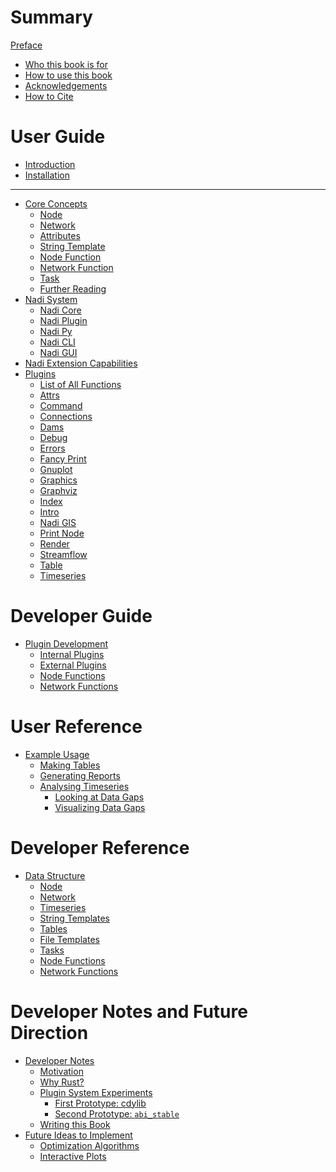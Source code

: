 # Summary
[Preface](preface.md)
 - [Who this book is for](./who-book.md)
 - [How to use this book](./how-to.md)
 - [Acknowledgements]()
 - [How to Cite]()
# User Guide
- [Introduction](./introduction.md)
- [Installation](./installation.md)

---
- [Core Concepts](./system/intro.md)
  - [Node](./intro/node.md)
  - [Network](./intro/network.md)
  - [Attributes](./intro/attrs.md)
  - [String Template](./intro/template.md)
  - [Node Function](./intro/node-func.md)
  - [Network Function](./intro/network-func.md)
  - [Task](./intro/task.md)
  - [Further Reading](./intro/further.md)
- [Nadi System]()
  - [Nadi Core]()
  - [Nadi Plugin]()
  - [Nadi Py]()
  - [Nadi CLI]()
  - [Nadi GUI]()
- [Nadi Extension Capabilities](./system/extensions.md)
- [Plugins](plugins/intro.md)
  - [List of All Functions](plugins/index.md)
  - [Attrs](plugins/attrs.md)
  - [Command](plugins/command.md)
  - [Connections](plugins/connections.md)
  - [Dams](plugins/dams.md)
  - [Debug](plugins/debug.md)
  - [Errors](plugins/errors.md)
  - [Fancy Print](plugins/fancy_print.md)
  - [Gnuplot](plugins/gnuplot.md)
  - [Graphics](plugins/graphics.md)
  - [Graphviz](plugins/graphviz.md)
  - [Index](plugins/index.md)
  - [Intro](plugins/intro.md)
  - [Nadi GIS](plugins/nadi_gis.md)
  - [Print Node](plugins/print_node.md)
  - [Render](plugins/render.md)
  - [Streamflow](plugins/streamflow.md)
  - [Table](plugins/table.md)
  - [Timeseries](plugins/timeseries.md)


# Developer Guide
- [Plugin Development](dev/plugins.md)
  - [Internal Plugins]()
  - [External Plugins]()
  - [Node Functions]()
  - [Network Functions]()

# User Reference
- [Example Usage](./example-usage.md)
  - [Making Tables](./example/tables.md)
  - [Generating Reports](./example/gen-report.md)
  - [Analysing Timeseries](./example/timeseries.md)
	- [Looking at Data Gaps](./example/data-gap.md)
	- [Visualizing Data Gaps](./example/data-gap-vis.md)

# Developer Reference
- [Data Structure](./devref/data-structures.md)
  - [Node](./devref/node.md)
  - [Network](./devref/network.md)
  - [Timeseries](./devref/timeseries.md)
  - [String Templates](./devref/string-templates.md)
  - [Tables](./devref/tables.md)
  - [File Templates](./devref/file-templates.md)
  - [Tasks](./devref/tasks.md)
  - [Node Functions](./devref/node-functions.md)
  - [Network Functions](./devref/network-functions.md)

# Developer Notes and Future Direction
- [Developer Notes](./notes/intro.md)
  - [Motivation](./notes/motivations.md)
  - [Why Rust?](./notes/rust.md)
  - [Plugin System Experiments]()
	- [First Prototype: cdylib]()
	- [Second Prototype: `abi_stable`]()
  - [Writing this Book](./notes/writing-book.md)
- [Future Ideas to Implement]()
  - [Optimization Algorithms](./future/optimization.md)
  - [Interactive Plots](./future/interactive-plots.md)
